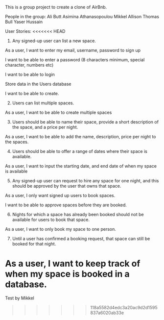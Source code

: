 This is a group project to create a clone of AirBnb.

People in the group:
Ali Butt
Asimina Athanasopoulou
Mikkel Allison
Thomas Bull
Yaser Hussain

User Stories:
<<<<<<< HEAD



1. Any signed-up user can list a new space.


As a user,
I want to enter my email, username, password to sign up

I want to be able to enter a password (8 characters minimum, special character, numbers etc)

I want to be able to login 

Store data in the Users database

I want to be able to create.

2. Users can list multiple spaces.

As a user,
I want to be able to create multiple spaces


3. Users should be able to name their space, provide a short description of the space, and a price per night.

As a user,
I want to be able to add the name, description, price per night to the spaces.


4. Users should be able to offer a range of dates where their space is available.

As a user,
I want to input the starting date, and end date of when my space is available


5. Any signed-up user can request to hire any space for one night, and this should be approved by the user that owns that space.

As a user,
I only want signed up users to book spaces.

I want to be able to approve spaces before they are booked.


6. Nights for which a space has already been booked should not be available for users to book that space.

As a user,
I want to only book my space to one person.



7. Until a user has confirmed a booking request, that space can still be booked for that night.

As a user,
I want to keep track of when my space is booked in a database.
=======
Test by Mikkel
>>>>>>> 118a5582d4edc3a20ac9d2d1595837a6020ab33e
